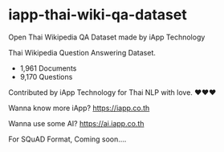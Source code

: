 # iapp-thai-wiki-qa-dataset
Open Thai Wikipedia QA Dataset made by iApp Technology

Thai Wikipedia Question Answering Dataset.
- 1,961 Documents
- 9,170 Questions

Contributed by iApp Technology for Thai NLP with love. ❤️❤️❤️

Wanna know more iApp? https://iapp.co.th 

Wanna use some AI? https://ai.iapp.co.th

For SQuAD Format, Coming soon....

